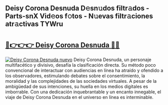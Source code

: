 ## Deisy Corona Desnuda D𝚎sn𝚞dos filtr𝚊dos - Parts-snX Vid𝚎os f𝚘tos - N𝚞evas filtr𝚊ciones atr𝚊ctivas TYWru

# <h2><a href="http://mbb93al.tromn.icu/?c=Deisy+Corona+Desnuda">🔗👉👉👉 Deisy Corona Desnuda 🔗🔗</a></h2>

[![Deisy Corona Desnuda nuevo](https://i.imgur.com/pEAQMta.gif)](http://mbb93al.tromn.icu/?c=Deisy+Corona+Desnuda)
Deisy Corona Desnuda, un personaje multifacético y divisivo, desafía la clasificación directa. Su método poco convencional de interactuar con audiencias en línea ha atraído y ofendido a los observadores, estimulando debates sobre el consentimiento, la moralidad y las complejidades de las sociedades virtuales. A pesar de la ambigüedad de sus intenciones, su huella en los medios digitales es imborrable. Con una dedicación inquebrantable y un encanto innegable, el viaje de Deisy Corona Desnuda en el universo en línea es interminable.
